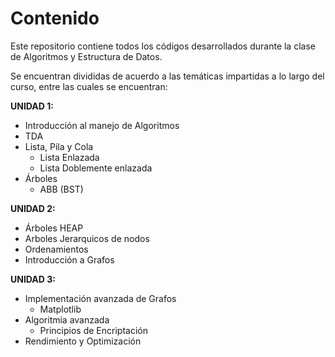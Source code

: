 # Contenido

Este repositorio contiene todos los códigos desarrollados durante la clase de Algoritmos y Estructura de Datos. 

Se encuentran divididas de acuerdo a las temáticas impartidas a lo largo del curso, entre las cuales se encuentran: 

**UNIDAD 1:**
- Introducción al manejo de Algoritmos
- TDA
- Lista, Pila y Cola
  - Lista Enlazada
  - Lista Doblemente enlazada
- Árboles 
  - ABB (BST)

**UNIDAD 2:**
- Árboles HEAP
- Arboles Jerarquicos de nodos
- Ordenamientos
- Introducción a Grafos

**UNIDAD 3:**
- Implementación avanzada de Grafos
  - Matplotlib
- Algoritmia avanzada
  - Principios de Encriptación
- Rendimiento y Optimización
